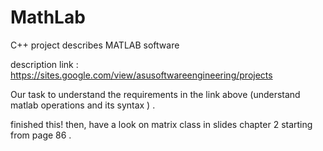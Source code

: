 # MathLab

C++ project describes MATLAB software 


description link : https://sites.google.com/view/asusoftwareengineering/projects

 Our task to understand the requirements in the link above (understand matlab operations and its syntax ) .

 finished this! then, have a look on matrix class in slides chapter 2 starting from page 86 .



